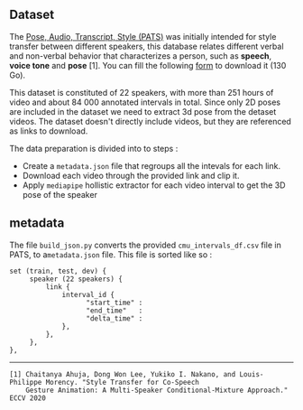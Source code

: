## Dataset

The [Pose, Audio, Transcript, Style (PATS)](https://chahuja.com/pats/) was initially intended for style transfer between different speakers, this database relates different verbal and non-verbal behavior that characterizes a person, such as __speech__, __voice tone__ and __pose__ [1]. You can fill the following [form](https://chahuja.com/pats/download.html) to download it (130 Go).


This dataset is constituted of 22 speakers, with more than 251 hours of video and about 84 000 annotated intervals in total. Since only 2D poses are included in the dataset we need to extract 3d pose from the detaset videos. The dataset doesn't directly include videos, but they are referenced as  links to download.

The data preparation is divided into to steps :
 - Create a `metadata.json` file that regroups all the intevals for each link.
 - Download each video through the provided link and clip it.
 - Apply `mediapipe` hollistic extractor for each video interval to get the 3D pose of the speaker
 
 
 ## metadata
 
 The file `build_json.py` converts the provided `cmu_intervals_df.csv` file in PATS, to  a`metadata.json`  file. This file is sorted like so :
 
 
 ```
 set (train, test, dev) {
      speaker (22 speakers) {
          link {
              interval_id {
                    "start_time" : 
                    "end_time"   : 
                    "delta_time" : 
              },
          },
      },
 },
 ```
 
---
```
[1] Chaitanya Ahuja, Dong Won Lee, Yukiko I. Nakano, and Louis-Philippe Morency. "Style Transfer for Co-Speech 
    Gesture Animation: A Multi-Speaker Conditional-Mixture Approach." ECCV 2020
```
